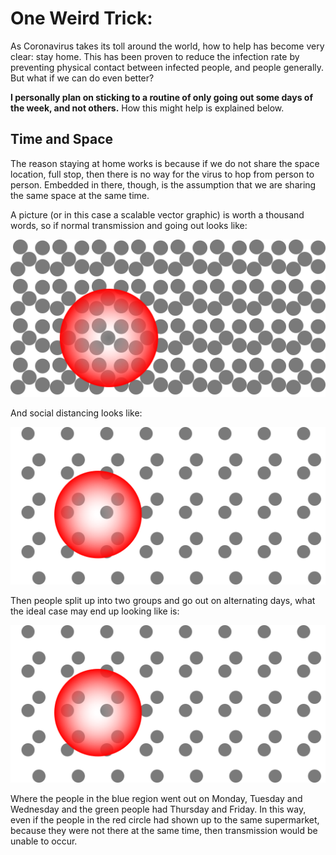 # One Weird Trick:

As Coronavirus takes its toll around the world, how to help has become very
clear: stay home. This has been proven to reduce the infection rate by
preventing physical contact between infected people, and people generally. But
what if we can do even better?

**I personally plan on sticking to a routine of only going out some days of the
week, and not others.** How this might help is explained below.

## Time and Space

The reason staying at home works is because if we do not share the space
location, full stop, then there is no way for the virus to hop from person to
person. Embedded in there, though, is the assumption that we are sharing the
same space at the same time.

A picture (or in this case a scalable vector graphic) is worth a thousand words,
so if normal transmission and going out looks like:

![normal transmission](/assets/images/normal_population.svg)

And social distancing looks like:

![distanced transmission](/assets/images/distanced_population.svg)

Then people split up into two groups and go out on alternating days, what the
ideal case may end up looking like is:

![time distanced transmission](/assets/images/distanced_population.svg)

Where the people in the blue region went out on Monday, Tuesday and Wednesday
and the green people had Thursday and Friday. In this way, even if the people
in the red circle had shown up to the same supermarket, because they were not
there at the same time, then transmission would be unable to occur.
